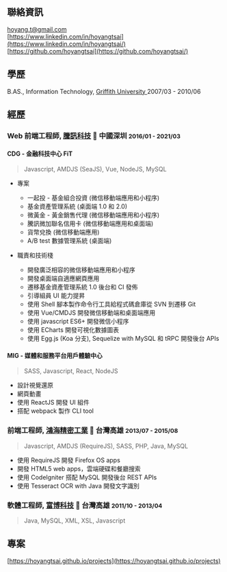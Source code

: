 ## 聯絡資訊

<i class="fas fa-envelope-square fa-lg"></i> [hoyang.t@gmail.com](mailto:hoyang.t@gmail.com)<br/>
<i class="fab fa-linkedin fa-lg"></i> [https://www.linkedin.com/in/hoyangtsai](https://www.linkedin.com/in/hoyangtsai/)<br/>
<i class="fab fa-github-square fa-lg"></i> [https://github.com/hoyangtsai](https://github.com/hoyangtsai/)<br/>

## 學歷

<i class="fas fa-graduation-cap fa-log"></i> B.AS., Information Technology, <a href="http://www.griffith.edu.au/" target="_blank">Griffith University </a> <time class="term">2007/03 - 2010/06</time>

## 經歷

### Web 前端工程師, <a href="https://www.tencent.com/" target="_blank">騰訊科技</a> 📍 中國深圳 <small><time class="term">2016/01 - 2021/03</time></small>

#### CDG - 金融科技中心 FiT

> Javascript, AMDJS (SeaJS), Vue, NodeJS, MySQL

- 專案

  - 一起投 - 基金組合投資 (微信移動端應用和小程序)
  - 基金資產管理系統 (桌面端 1.0 和 2.0)
  - 微黃金 - 黃金銷售代理 (微信移動端應用和小程序)
  - 騰訊微加聯名信用卡 (微信移動端應用和桌面端)
  - 貨幣兌換 (微信移動端應用)
  - A/B test 數據管理系統 (桌面端)

- 職責和技術棧

  - 開發廣泛相容的微信移動端應用和小程序
  - 開發桌面端自適應網頁應用
  - 遷移基金資產管理系統 1.0 後台和 CI 發佈
  - 引導組員 UI 能力提昇
  - 使用 Shell 腳本製作命令行工具給程式碼倉庫從 SVN 到遷移 Git
  - 使用 Vue/CMDJS 開發微信移動端和桌面端應用
  - 使用 javascript ES6+ 開發微信小程序
  - 使用 ECharts 開發可視化數據圖表
  - 使用 Egg.js (Koa 分支), Sequelize with MySQL 和 tRPC 開發後台 APIs

#### MIG - 媒體和服務平台用戶體驗中心

> SASS, Javascript, React, NodeJS

- 設計視覺還原
- 網頁動畫
- 使用 ReactJS 開發 UI 組件
- 搭配 webpack 製作 CLI tool

### 前端工程師, <a href="https://www.foxconn.com/" target="_blank">鴻海精密工業</a> 📍 台灣高雄 <small><time class="term">2013/07 - 2015/08</time></small>

> Javascript, AMDJS (RequireJS), SASS, PHP, Java, MySQL

- 使用 RequireJS 開發 Firefox OS apps
- 開發 HTML5 web apps，雲端硬碟和餐廳搜索
- 使用 CodeIgniter 搭配 MySQL 開發後台 REST APIs
- 使用 Tesseract OCR with Java 開發文字識別

### 軟體工程師, <a href="http://www.hismax.com.tw/" target="_blank">富博科技</a> 📍 台灣高雄 <small><time class="term">2011/10 - 2013/04</time></small>

> Java, MySQL, XML, XSL, Javascript

## 專案

[https://hoyangtsai.github.io/projects](https://hoyangtsai.github.io/projects)
